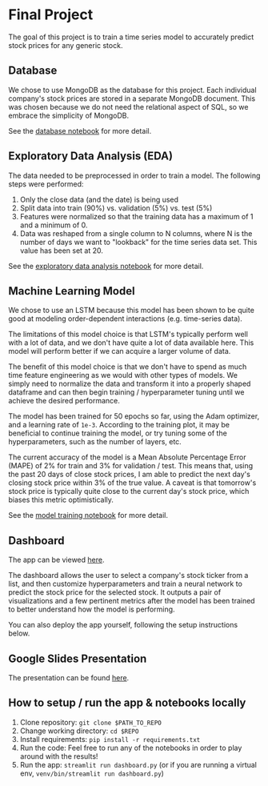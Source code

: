 # Final Project
The goal of this project is to train a time series model to accurately predict stock prices for any generic stock.

## Database
We chose to use MongoDB as the database for this project. Each individual company's stock prices are stored in a separate MongoDB document. This was chosen because we do not need the relational aspect of SQL, so we embrace the simplicity of MongoDB.

See the [database notebook](db.ipynb) for more detail.

## Exploratory Data Analysis (EDA)
The data needed to be preprocessed in order to train a model. The following steps were performed:
1. Only the close data (and the date) is being used
2. Split data into train (90%) vs. validation (5%) vs. test (5%)
3. Features were normalized so that the training data has a maximum of 1 and a minimum of 0.
4. Data was reshaped from a single column to N columns, where N is the number of days we want to "lookback" for the time series data set. This value has been set at 20.

See the [exploratory data analysis notebook](EDA.ipynb) for more detail.

## Machine Learning Model
We chose to use an LSTM because this model has been shown to be quite good at modeling order-dependent interactions (e.g. time-series data).

The limitations of this model choice is that LSTM's typically perform well with a lot of data, and we don't have quite a lot of data available here. This model will perform better if we can acquire a larger volume of data.

The benefit of this model choice is that we don't have to spend as much time feature engineering as we would with other types of models. We simply need to normalize the data and transform it into a properly shaped dataframe and can then begin training / hyperparameter tuning until we achieve the desired performance.

The model has been trained for 50 epochs so far, using the Adam optimizer, and a learning rate of `1e-3`. According to the training plot, it may be beneficial to continue training the model, or try tuning some of the hyperparameters, such as the number of layers, etc.

The current accuracy of the model is a Mean Absolute Percentage Error (MAPE) of 2% for train and 3% for validation / test. This means that, using the past 20 days of close stock prices, I am able to predict the next day's closing stock price within 3% of the true value. A caveat is that tomorrow's stock price is typically quite close to the current day's stock price, which biases this metric optimistically.

See the [model training notebook](train.ipynb) for more detail.

## Dashboard
The app can be viewed [here](https://amtwileg-final-project-dashboard-a8c10q.streamlitapp.com/).

The dashboard allows the user to select a company's stock ticker from a list, and then customize hyperparameters and train a neural network to predict the stock price for the selected stock. It outputs a pair of visualizations and a few pertinent metrics after the model has been trained to better understand how the model is performing.

You can also deploy the app yourself, following the setup instructions below.

## Google Slides Presentation
The presentation can be found [here](https://docs.google.com/presentation/d/1MYcK-HIOGhLhr7A_eM8Kly_ar1-E3yFk4Y9WqkUbBaI/edit#slide=id.g147ae13f04a_0_2868).

## How to setup / run the app & notebooks locally
1. Clone repository: `git clone $PATH_TO_REPO`
2. Change working directory: `cd $REPO`
3. Install requirements: `pip install -r requirements.txt`
4. Run the code: Feel free to run any of the notebooks in order to play around with the results!
5. Run the app: `streamlit run dashboard.py` (or if you are running a virtual env, `venv/bin/streamlit run dashboard.py`)

